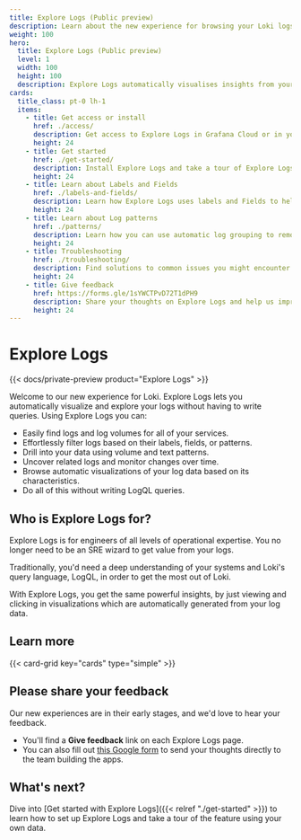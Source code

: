 ```yaml
---
title: Explore Logs (Public preview)
description: Learn about the new experience for browsing your Loki logs without writing queries.
weight: 100
hero:
  title: Explore Logs (Public preview)
  level: 1
  width: 100
  height: 100
  description: Explore Logs automatically visualises insights from your Loki logs.
cards:
  title_class: pt-0 lh-1
  items:
    - title: Get access or install
      href: ./access/
      description: Get access to Explore Logs in Grafana Cloud or in your own stack.
      height: 24
    - title: Get started
      href: ./get-started/
      description: Install Explore Logs and take a tour of Explore Logs using your own data.
      height: 24
    - title: Learn about Labels and Fields
      href: ./labels-and-fields/
      description: Learn how Explore Logs uses labels and Fields to help you explore your Loki logs.
      height: 24
    - title: Learn about Log patterns
      href: ./patterns/
      description: Learn how you can use automatic log grouping to remove noise and find hard to locate logs.
      height: 24
    - title: Troubleshooting
      href: ./troubleshooting/
      description: Find solutions to common issues you might encounter when using Explore Logs.
      height: 24
    - title: Give feedback
      href: https://forms.gle/1sYWCTPvD72T1dPH9
      description: Share your thoughts on Explore Logs and help us improve the experience.
      height: 24
---
```



# Explore Logs

{{< docs/private-preview product="Explore Logs" >}}

Welcome to our new experience for Loki. Explore Logs lets you automatically visualize and explore your logs without having to write queries.
Using Explore Logs you can:

- Easily find logs and log volumes for all of your services.
- Effortlessly filter logs based on their labels, fields, or patterns.
- Drill into your data using volume and text patterns.
- Uncover related logs and monitor changes over time.
- Browse automatic visualizations of your log data based on its characteristics.
- Do all of this without writing LogQL queries.

## Who is Explore Logs for?

Explore Logs is for engineers of all levels of operational expertise. You no longer need to be an SRE wizard to get value from your logs.

Traditionally, you'd need a deep understanding of your systems and Loki's query language, LogQL, in order to get the most out of Loki.

With Explore Logs, you get the same powerful insights, by just viewing and clicking in visualizations which are automatically generated from your log data.

## Learn more

{{< card-grid key="cards" type="simple" >}}

## Please share your feedback

Our new experiences are in their early stages, and we'd love to hear your feedback.

- You'll find a **Give feedback** link on each Explore Logs page.
- You can also fill out [this Google form](https://forms.gle/1sYWCTPvD72T1dPH9) to send your thoughts directly to the team building the apps.

## What's next?

Dive into [Get started with Explore Logs]({{< relref "./get-started" >}}) to learn how to set up Explore Logs and take a tour of the feature using your own data.
